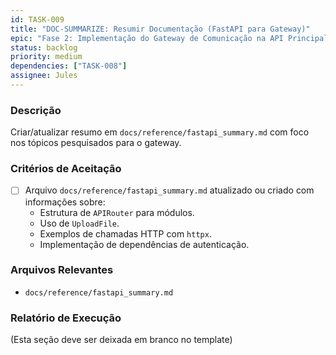 ```yaml
---
id: TASK-009
title: "DOC-SUMMARIZE: Resumir Documentação (FastAPI para Gateway)"
epic: "Fase 2: Implementação do Gateway de Comunicação na API Principal"
status: backlog
priority: medium
dependencies: ["TASK-008"]
assignee: Jules
---
```


### Descrição

Criar/atualizar resumo em `docs/reference/fastapi_summary.md` com foco nos tópicos pesquisados para o gateway.

### Critérios de Aceitação

- [ ] Arquivo `docs/reference/fastapi_summary.md` atualizado ou criado com informações sobre:
    - Estrutura de `APIRouter` para módulos.
    - Uso de `UploadFile`.
    - Exemplos de chamadas HTTP com `httpx`.
    - Implementação de dependências de autenticação.

### Arquivos Relevantes

* `docs/reference/fastapi_summary.md`

### Relatório de Execução

(Esta seção deve ser deixada em branco no template)
